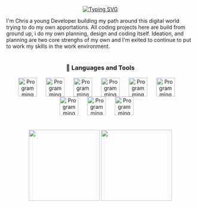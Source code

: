 <p align="center">
<a href="https://git.io/typing-svg"><img src="https://readme-typing-svg.demolab.com?font=Exo2&weight=600&size=25&duration=3000&pause=600&color=AABEF7&center=true&repeat=false&random=false&width=435&lines=+Hi!+Welcome+To+Chris's++Profile!" alt="Typing SVG" /></a>
</p>

I'm Chris a young Developer building my path around this digital world trying to do my own apportations. All coding projects here are build from ground up, i do my own planning, design and coding itself. Ideation, and planning are two core strenghs of my own and I'm exited to continue to put to work my skills in the work environment.

#

<div align="center">
<h3 align="center">🧰 Languages and Tools</h3>
<img align="center" alt="Programming Language" width="50px" style="padding-right:20px;" src="https://cdn.jsdelivr.net/gh/devicons/devicon/icons/java/java-original.svg" />
<img align="center" alt="Programming Language" width="50px" style="padding-right:20px;" src="https://cdn.jsdelivr.net/gh/devicons/devicon/icons/javascript/javascript-plain.svg" />
<img align="center" alt="Programming Language" width="50px" style="padding-right:20px;" src="https://cdn.jsdelivr.net/gh/devicons/devicon/icons/figma/figma-original.svg" />
<img align="center" alt="Programming Language" width="50px" style="padding-right:20px;" src="https://cdn.jsdelivr.net/gh/devicons/devicon/icons/html5/html5-plain.svg" />
<img align="center" alt="Programming Language" width="50px" style="padding-right:20px;" src="https://cdn.jsdelivr.net/gh/devicons/devicon/icons/flutter/flutter-original.svg" />
<img align="center" alt="Programming Language" width="50px" style="padding-right:20px;" src="https://cdn.jsdelivr.net/gh/devicons/devicon/icons/kotlin/kotlin-original.svg" />
<img align="center" alt="Programming Language" width="50px" style="padding-right:20px;" src="https://cdn.jsdelivr.net/gh/devicons/devicon/icons/vscode/vscode-original.svg" />
<img align="center" alt="Programming Language" width="50px" style="padding-right:20px;" src="https://cdn.jsdelivr.net/gh/devicons/devicon/icons/androidstudio/androidstudio-original.svg" />
<img align="center" alt="Programming Language" width="50px" style="padding-right:20px;" src="https://cdn.jsdelivr.net/gh/devicons/devicon/icons/react/react-original.svg" />  
</div>

#

<div style="display: inline_block" align="center">
<img height=190 src="https://github-readme-stats.vercel.app/api?username=CGAX-03&theme=transparent&show_icons=true"/>
<img height=190 src="https://github-readme-stats.vercel.app/api/top-langs?username=CGAX-03&layout=compact&langs_count=8&card_width=320&theme=transparent" />
</div>
